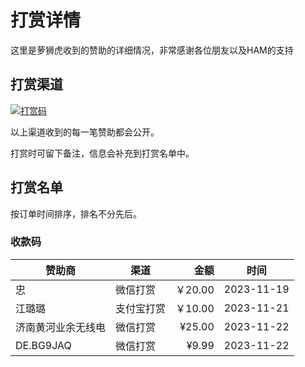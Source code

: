 # 打赏详情

这里是萝狮虎收到的赞助的详细情况，非常感谢各位朋友以及HAM的支持

## 打赏渠道

[![打赏码](https://github.com/wu58430/uv-k5-firmware-chinese/blob/main/payment/show.png)](https://github.com/wu58430/uv-k5-firmware-chinese/blob/main/payment/payment-codes.md)

以上渠道收到的每一笔赞助都会公开。

打赏时可留下备注，信息会补充到打赏名单中。

## 打赏名单

按订单时间排序，排名不分先后。

### 收款码

| 赞助商                                 | 渠道    |      金额 | 时间         |
|-------------------------------------|-------|--------:|------------|
| 忠   | 微信打赏  |  ￥20.00 | 2023-11-19 |
| 江璐璐   | 支付宝打赏  |  ￥10.00 | 2023-11-21 
|济南黄河业余无线电|微信打赏|¥25.00|2023-11-22
|DE.BG9JAQ|微信打赏|¥9.99|2023-11-22



